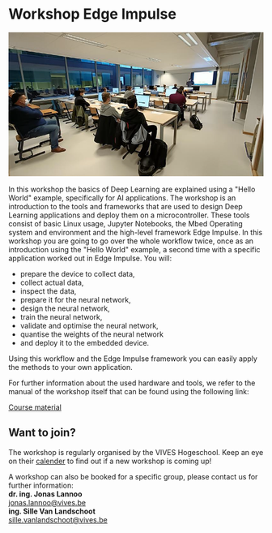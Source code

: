 # Workshop Edge Impulse

![Workshop Edge Impulse](./assets/workshop_ei.png)

In this workshop the basics of Deep Learning are explained using a "Hello World" example, specifically for AI applications. The workshop is an introduction to the tools and frameworks that are used to design Deep Learning applications and deploy them on a microcontroller. These tools consist of basic Linux usage, Jupyter Notebooks, the Mbed Operating system and environment and the high-level framework Edge Impulse. In this workshop you are going to go over the whole workflow twice, once as an introduction using the "Hello World" example, a second time with a specific application worked out in Edge Impulse. You will:
* prepare the device to collect data,
* collect actual data, 
* inspect the data, 
* prepare it for the neural network, 
* design the neural network,
* train the neural network,
* validate and optimise the neural network,
* quantise the weights of the neural network
* and deploy it to the embedded device.

Using this workflow and the Edge Impulse framework you can easily apply the methods to your own application.

For further information about the used hardware and tools, we refer to the manual of the workshop itself that can be found using the following link:

[Course material](https://ai-edge-workshop.netlify.app/)

## Want to join?

The workshop is regularly organised by the VIVES Hogeschool. Keep an eye on their [calender](https://www.vives.be/nl/over-vives/kalender) to find out if a new workshop is coming up!

A workshop can also be booked for a specific group, please contact us for further information: <br/>
**dr. ing. Jonas Lannoo** <br/>
<jonas.lannoo@vives.be> <br/>
**ing. Sille Van Landschoot** <br/>
<sille.vanlandschoot@vives.be>

